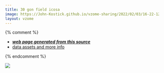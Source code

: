 ```yaml
---
title: 30 gon field icosa
image: https://John-Kostick.github.io/vzome-sharing/2022/02/03/16-22-12-30-gon-field-icosa/30-gon-field-icosa.png
layout: vzome
---
```


{% comment %}
 - [***web page generated from this source***][post]
 - [data assets and more info][github]

[post]: <https://John-Kostick.github.io/vzome-sharing/2022/02/03/30-gon-field-icosa-16-22-12.html>
[github]: <https://github.com/John-Kostick/vzome-sharing/tree/main/2022/02/03/16-22-12-30-gon-field-icosa/>
{% endcomment %}

<vzome-viewer style="width: 100%; height: 65vh;"
       src="https://John-Kostick.github.io/vzome-sharing/2022/02/03/16-22-12-30-gon-field-icosa/30-gon-field-icosa.vZome" >
  <img src="https://John-Kostick.github.io/vzome-sharing/2022/02/03/16-22-12-30-gon-field-icosa/30-gon-field-icosa.png" />
</vzome-viewer>